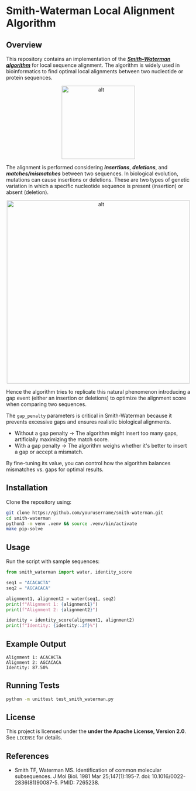 # Smith-Waterman Local Alignment Algorithm

## Overview

This repository contains an implementation of the [***Smith-Waterman algorithm***](https://en.wikipedia.org/wiki/Smith%E2%80%93Waterman_algorithm#Algorithm) for local sequence alignment. The algorithm is widely used in bioinformatics to find optimal local alignments between two nucleotide or protein sequences.

<p align="center">
  <img src="https://upload.wikimedia.org/wikipedia/commons/9/92/Smith-Waterman-Algorithm-Example-En.gif" alt="alt" width="200">
</p>

The alignment is performed considering ***insertions***, ***deletions***, and ***matches/mismatches*** between two sequences. In biological evolution, mutations can cause insertions or deletions. These are two types of genetic variation in which a specific nucleotide sequence is present (insertion) or absent (deletion).

<p align="center">
  <img src="https://learngenomics.dev/assets/images/2.2-Indels-397dd7c9d5fe00c3f197e4b5247bab49.jpg" alt="alt" width="500">
</p>

Hence the algorithm tries to replicate this natural phenomenon introducing a gap event (either an insertion or deletions) to optimize the alignment score when comparing two sequences.

The `gap_penalty` parameters is critical in Smith-Waterman because it prevents excessive gaps and ensures realistic biological alignments. 

- Without a gap penalty → The algorithm might insert too many gaps, artificially maximizing the match score.
- With a gap penalty → The algorithm weighs whether it's better to insert a gap or accept a mismatch.

By fine-tuning its value, you can control how the algorithm balances mismatches vs. gaps for optimal results.

## Installation

Clone the repository using:

```bash
git clone https://github.com/yourusername/smith-waterman.git
cd smith-waterman
python3 -m venv .venv && source .venv/bin/activate
make pip-solve
```

## Usage

Run the script with sample sequences:

```python
from smith_waterman import water, identity_score

seq1 = "ACACACTA"
seq2 = "AGCACACA"

alignment1, alignment2 = water(seq1, seq2)
print(f"Alignment 1: {alignment1}")
print(f"Alignment 2: {alignment2}")

identity = identity_score(alignment1, alignment2)
print(f"Identity: {identity:.2f}%")
```

## Example Output

```
Alignment 1: ACACACTA
Alignment 2: AGCACACA
Identity: 87.50%
```

## Running Tests
```bash
python -m unittest test_smith_waterman.py
```

## License

This project is licensed under the **under the Apache License, Version 2.0**. See `LICENSE` for details.


## References

- Smith TF, Waterman MS. Identification of common molecular subsequences. J Mol Biol. 1981 Mar 25;147(1):195-7. doi: 10.1016/0022-2836(81)90087-5. PMID: 7265238.
